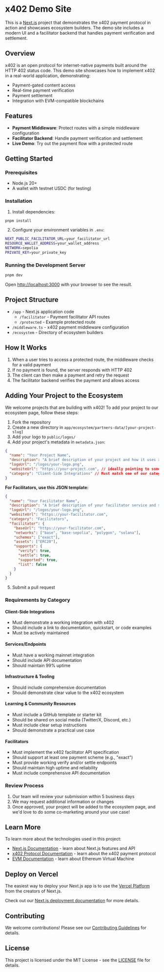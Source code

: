 # x402 Demo Site

This is a [Next.js](https://nextjs.org) project that demonstrates the x402 payment protocol in action and showcases ecosystem builders. The demo site includes a modern UI and a facilitator backend that handles payment verification and settlement.

## Overview

x402 is an open protocol for internet-native payments built around the HTTP 402 status code. This demo site showcases how to implement x402 in a real-world application, demonstrating:

- Payment-gated content access
- Real-time payment verification
- Payment settlement
- Integration with EVM-compatible blockchains

## Features

- **Payment Middleware**: Protect routes with a simple middleware configuration
- **Facilitator Backend**: Handle payment verification and settlement
- **Live Demo**: Try out the payment flow with a protected route

## Getting Started

### Prerequisites

- Node.js 20+
- A wallet with testnet USDC (for testing)

### Installation

1. Install dependencies:

  ```bash
  pnpm install
  ```

2. Configure your environment variables in `.env`:

  ```bash
  NEXT_PUBLIC_FACILITATOR_URL=your_facilitator_url
  RESOURCE_WALLET_ADDRESS=your_wallet_address
  NETWORK=sepolia
  PRIVATE_KEY=your_private_key
  ```

### Running the Development Server

```bash
pnpm dev
```

Open [http://localhost:3000](http://localhost:3000) with your browser to see the result.

## Project Structure

- `/app` - Next.js application code
  - `/facilitator` - Payment facilitator API routes
  - `/protected` - Example protected route
- `/middleware.ts` - x402 payment middleware configuration
- `/ecosystem` - Directory of ecosystem builders 

## How It Works

1. When a user tries to access a protected route, the middleware checks for a valid payment
2. If no payment is found, the server responds with HTTP 402
3. The client can then make a payment and retry the request
4. The facilitator backend verifies the payment and allows access

## Adding Your Project to the Ecosystem

We welcome projects that are building with x402! To add your project to our ecosystem page, follow these steps:

1. Fork the repository
2. Create a new directory in `app/ecosystem/partners-data/[your-project-slug]`
3. Add your logo to `public/logos/`
4. Add your project's metadata in `metadata.json`:

```json
{
  "name": "Your Project Name",
  "description": "A brief description of your project and how it uses x402",
  "logoUrl": "/logos/your-logo.png",
  "websiteUrl": "https://your-project.com", // ideally pointing to somehwere to learn more about the x402 integration
  "category": "Client-Side Integrations" // Must match one of our categories: - `Client-Side Integrations`, `Services/Endpoints`, `Infrastructure & Tooling`, `Learning & Community Resources`
}
```

**For Facilitators, use this JSON template:**

```json
{
  "name": "Your Facilitator Name",
  "description": "A brief description of your facilitator service and supported networks",
  "logoUrl": "/logos/your-logo.png",
  "websiteUrl": "https://your-facilitator.com",
  "category": "Facilitators",
  "facilitator": {
    "baseUrl": "https://your-facilitator.com",
    "networks": ["base", "base-sepolia", "polygon", "solana"],
    "schemes": ["exact"],
    "assets": ["ERC20"],
    "supports": {
      "verify": true,
      "settle": true,
      "supported": true,
      "list": false
    }
  }
}
```


5. Submit a pull request

### Requirements by Category

#### Client-Side Integrations
- Must demonstrate a working integration with x402
- Should include a link to documentation, quickstart, or code examples
- Must be actively maintained

#### Services/Endpoints
- Must have a working mainnet integration
- Should include API documentation
- Should maintain 99% uptime

#### Infrastructure & Tooling
- Should include comprehensive documentation
- Should demonstrate clear value to the x402 ecosystem

#### Learning & Community Resources
- Must include a GitHub template or starter kit
- Should be shared on social media (Twitter/X, Discord, etc.)
- Must include clear setup instructions
- Should demonstrate a practical use case

#### Facilitators
- Must implement the x402 facilitator API specification
- Should support at least one payment scheme (e.g., "exact")
- Must provide working verify and/or settle endpoints
- Should maintain high uptime and reliability
- Must include comprehensive API documentation

### Review Process

1. Our team will review your submission within 5 business days
2. We may request additional information or changes
3. Once approved, your project will be added to the ecosystem page, and we'd love to do some co-marketing around your use case! 

## Learn More

To learn more about the technologies used in this project:

- [Next.js Documentation](https://nextjs.org/docs) - learn about Next.js features and API
- [x402 Protocol Documentation](https://github.com/coinbase/x402) - learn about the x402 payment protocol
- [EVM Documentation](https://ethereum.org/en/developers/docs/) - learn about Ethereum Virtual Machine

## Deploy on Vercel

The easiest way to deploy your Next.js app is to use the [Vercel Platform](https://vercel.com/new?utm_medium=default-template&filter=next.js&utm_source=create-next-app&utm_campaign=create-next-app-readme) from the creators of Next.js.

Check out our [Next.js deployment documentation](https://nextjs.org/docs/app/building-your-application/deploying) for more details.

## Contributing

We welcome contributions! Please see our [Contributing Guidelines](https://github.com/coinbase/x402/blob/main/CONTRIBUTING.md) for details.

## License

This project is licensed under the MIT License - see the [LICENSE](https://github.com/coinbase/x402/blob/main/LICENSE) file for details.
